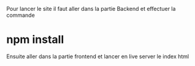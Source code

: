 Pour lancer le site il faut aller dans la partie Backend et effectuer la commande

# npm install

Ensuite aller dans la partie frontend et lancer en live server le index html